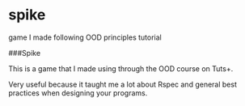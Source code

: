 spike
=====

game I made following OOD principles tutorial

###Spike

This is a game that I made using through the OOD course on Tuts+. 

Very useful because it taught me a lot about Rspec and general best practices when designing your programs.
